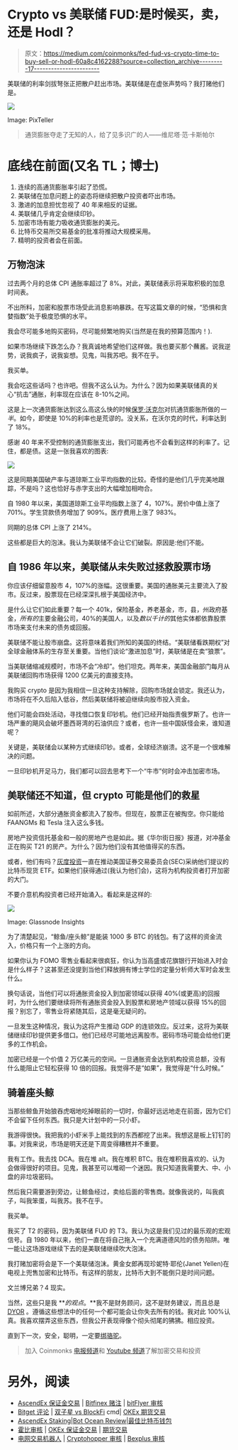 # Crypto vs 美联储 FUD:是时候买，卖，还是 Hodl？

> 原文：<https://medium.com/coinmonks/fed-fud-vs-crypto-time-to-buy-sell-or-hodl-60a8c4162288?source=collection_archive---------17----------------------->

美联储的利率剑拔弩张正把散户赶出市场。美联储是在虚张声势吗？我打赌他们是。

![](img/2d660bd641003dc2e78576558497ae23.png)

Image: PixTeller

> 通货膨胀夺走了无知的人，给了见多识广的人——维尼塔·范·卡斯帕尔

# 底线在前面(又名 TL；博士)

1.  连续的高通货膨胀率引起了恐慌。
2.  美联储在加息问题上的姿态将继续把散户投资者吓出市场。
3.  激进的加息担忧忽视了 40 年来相反的证据。
4.  美联储几乎肯定会继续印钞。
5.  加密市场有能力吸收通货膨胀的美元。
6.  比特币交易所交易基金的批准将推动大规模采用。
7.  精明的投资者会在前面。

## 万物泡沫

过去两个月的总体 CPI 通胀率超过了 8%。对此，美联储表示将采取积极的加息时间表。

不出所料，加密和股票市场受此消息影响暴跌。在写这篇文章的时候，“恐惧和贪婪指数”处于极度恐惧的水平。

我会尽可能多地购买密码，尽可能频繁地购买(当然是在我的预算范围内！).

如果市场继续下跌怎么办？我真诚地希望他们这样做。我也要买那个蘸酱。说我逆势，说我疯子，说我妄想。见鬼，叫我苏吧。我不在乎。

我买单。

我会吃这些话吗？也许吧。但我不这么认为。为什么？因为如果美联储真的关心“抗击”通胀，利率现在应该在 8-10%之间。

这是上一次通货膨胀达到这么高这么快的时候[保罗·沃克尔](https://www.stlouisfed.org/publications/regional-economist/january-2005/volckers-handling-of-the-great-inflation-taught-us-much)对抗通货膨胀所做的*一半*。如今，即使是 10%的利率也是荒谬的。没关系，在沃尔克的时代，利率达到了 18%。

感谢 40 年来不受控制的通货膨胀支出，我们可能再也不会看到这样的利率了。记住，都是债。这是一张我喜欢的图表:

![](img/9e3253748446ad38be16ba44f94c659d.png)

这是同期美国破产率与道琼斯工业平均指数的比较。奇怪的是他们几乎完美地跟踪，不是吗？这也恰好与赤字支出的大幅增加相吻合。

自 1980 年以来，美国道琼斯工业平均指数上涨了 4，107%。房价中值上涨了 701%。学生贷款债务增加了 909%。医疗费用上涨了 983%。

同期的总体 CPI 上涨了 214%。

这些都是巨大的泡沫。我认为美联储不会让它们破裂。原因是:他们不能。

## 自 1986 年以来，美联储从未失败过拯救股票市场

你应该仔细留意股市 4，107%的涨幅。这很重要。美国的通胀美元主要流入了股市。反过来，股票现在已经深深扎根于美国经济中。

是什么让它们如此重要？每一个 401k，保险基金，养老基金，市，县，州政府基金，*所有的*主要金融公司，40%的美国人，以及*数以千计的*其他实体都依靠股票市场来支付未来的债务或回报。

美联储不能让股市崩盘。这将意味着我们所知的美国的终结。“美联储看跌期权”对全球金融体系的生存至关重要。当他们谈论“激进加息”时，美联储是在卖“狼票”。

当美联储缩减规模时，市场不会“冷却”。他们坦克。两年来，美国金融部门每月从美联储回购市场获得 1200 亿美元的直接支持。

我购买 crypto 是因为我相信一旦这种支持解除，回购市场就会锁定。我还认为，市场将在不久后陷入低谷，然后美联储将被迫继续向股市投入资金。

他们可能会四处活动，寻找借口恢复印钞机。他们已经开始指责俄罗斯了。也许一场严重的飓风会破坏墨西哥湾的石油供应？或者，也许一些中国妖怪会来，谁知道呢？

关键是，美联储会以某种方式继续印钞。或者，全球经济崩溃。这不是一个很难解决的问题。

一旦印钞机开足马力，我们都可以回去思考下一个“牛市”何时会冲击加密市场。

## 美联储还不知道，但 crypto 可能是他们的救星

如前所述，大部分通胀资金都流入了股市。但现在，股票正在被掏空。你只能给 FAANGMs 和 Tesla 注入这么多钱。

房地产投资信托基金和一般的房地产也是如此。据《华尔街日报》报道，对冲基金正在购买 T21 的房产。为什么？因为他们没有其他值得买的东西。

或者，他们有吗？[灰度投资](https://beincrypto.com/grayscale-mulls-lawsuit-sec-bitcoin-spot-etf-rejected/)一直在推动美国证券交易委员会(SEC)采纳他们提议的比特币现货 ETF。如果他们获得通过(我认为他们会)，这将为机构投资者打开加密的大门。

不要介意机构投资者已经开始涌入。看起来是这样的:

![](img/09e98ef353f3ced667a78d4f690c3b05.png)

Image: Glassnode Insights

为了清楚起见，“鲸鱼/座头鲸”是能装 1000 多 BTC 的钱包。有了这样的资金流入，价格只有一个上涨的方向。

如果你认为 FOMO 零售业看起来很疯狂，你认为当高盛或花旗银行开始进入时会是什么样子？这甚至还没提到当他们释放拥有博士学位的定量分析师大军时会发生什么。

换句话说，当他们可以将通胀资金投入到加密领域以获得 40%(或更高)的回报时，为什么他们要继续将所有通胀资金投入到股票和房地产领域以获得 15%的回报？别忘了，零售业将紧随其后，这是毫无疑问的。

一旦发生这种情况，我认为这将产生推动 GDP 的连锁效应。反过来，这将为美联储继续印钞提供更多借口。他们已经尽可能地远离股市。密码市场可能会给他们更多的工作机会。

加密已经是一个价值 2 万亿美元的空间。一旦通胀资金达到机构投资总额，没有什么能阻止它轻松获得 10 倍的回报。我觉得不是“如果”，我觉得是“什么时候。”

## 骑着座头鲸

当那些鲸鱼开始狼吞虎咽地吃掉眼前的一切时，你最好远远地走在前面，因为它们不会留下任何东西。我只是大计划中的一只小虾。

我游得很快。我把我的小虾米手上能找到的东西都挖了出来。我想这是板上钉钉的事。对我来说，市场是明天还是下周变得糟糕并不重要。

我有工作。我去找 DCA。我在堆 alt。我在堆积 BTC。我在堆积我喜欢的、认为会做得很好的项目。见鬼，我甚至可以堆砌一个迷因。我只知道我需要大、中、小盘的非垃圾密码。

然后我只需要游到旁边，让鲸鱼经过，卖给后面的零售商。就像我说的，叫我疯子，叫我笨蛋，叫我苏。我不在乎。

我买单。

我买了 T2 的密码，因为美联储 FUD 的 T3。我认为这是我们见过的最乐观的宏观信号。自 1980 年以来，他们一直在将自己拖入一个充满道德风险的债务陷阱。唯一能让这场游戏继续下去的是美联储继续吹大泡沫。

我打赌加密将会是下一个美联储泡沫。黄金女郎再现珍妮特·耶伦(Janet Yellen)在电视上兜售加密和比特币。有这样的朋友，比特币大到不能倒只是时间问题。

文兰博兄弟？4 现实。

当然，这些只是我 ***的观点*。**我不是财务顾问，这不是财务建议，而且总是 [DYOR](/coinmonks/crypto-investing-how-to-dyor-1e6dabdb1de9) 。遵循这些想法中的任何一个都可能会让你失去所有的钱。我对此 100%认真。我喜欢摆弄这些东西，但我公开表现得像个彻头彻尾的狒狒。相应投资。

直到下一次，安全，聪明，一定要[绑骆驼](https://www.oxfordreference.com/view/10.1093/acref/9780199539536.001.0001/acref-9780199539536-e-2318)。

> 加入 Coinmonks [电报频道](https://t.me/coincodecap)和 [Youtube 频道](https://www.youtube.com/c/coinmonks/videos)了解加密交易和投资

# 另外，阅读

*   [AscendEx 保证金交易](https://coincodecap.com/ascendex-margin-trading) | [Bitfinex 赌注](https://coincodecap.com/bitfinex-staking) | [bitFlyer 审核](https://coincodecap.com/bitflyer-review)
*   [Bitget 评论](https://coincodecap.com/bitget-review) | [双子星 vs BlockFi](https://coincodecap.com/gemini-vs-blockfi) cmd| [OKEx 期货交易](https://coincodecap.com/okex-futures-trading)
*   [AscendEx Staking](https://coincodecap.com/ascendex-staking)|[Bot Ocean Review](https://coincodecap.com/bot-ocean-review)|[最佳比特币钱包](https://coincodecap.com/bitcoin-wallets-india)
*   [霍比审核](https://coincodecap.com/huobi-review) | [OKEx 保证金交易](https://coincodecap.com/okex-margin-trading) | [期货交易](https://coincodecap.com/futures-trading)
*   [电网交易机器人](https://coincodecap.com/grid-trading) | [Cryptohopper 审核](/coinmonks/cryptohopper-review-a388ff5bae88) | [Bexplus 审核](https://coincodecap.com/bexplus-review)